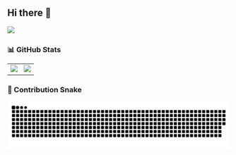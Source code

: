 ## Hi there 👋

<!--
**understand-deep-explore/understand-deep-explore** is a ✨ _special_ ✨ repository because its `README.md` (this file) appears on your GitHub profile.

Here are some ideas to get you started:

- 🔭 I’m currently working on ...
- 🌱 I’m currently learning ...
- 👯 I’m looking to collaborate on ...
- 🤔 I’m looking for help with ...
- 💬 Ask me about ...
- 📫 How to reach me: ...
- 😄 Pronouns: ...
- ⚡ Fun fact: ...
-->

![](https://github.com/images/mona-whisper.gif)

### 📊 GitHub Stats

<table>
  <tbody>
    <tr>
      <td>
        <picture>
          <source media="(prefers-color-scheme: dark)" srcset="https://github-readme-stats.vercel.app/api?username=understand-deep-explore&theme=vue-dark&show_icons=true&hide_border=true">
          <source media="(prefers-color-scheme: light)" srcset="https://github-readme-stats.vercel.app/api?username=understand-deep-explore&theme=vue&show_icons=true&hide_border=true">
          <img src="https://github-readme-stats.vercel.app/api?username=understand-deep-explore&theme=vue&show_icons=true&hide_border=true">
        </picture>
      </td>
      <td>
        <picture>
          <source media="(prefers-color-scheme: dark)" srcset="https://github-readme-stats.vercel.app/api/top-langs/?username=understand-deep-explore&theme=vue-dark&layout=compact&hide_border=true">
          <source media="(prefers-color-scheme: light)" srcset="https://github-readme-stats.vercel.app/api/top-langs/?username=understand-deep-explore&theme=vue&layout=compact&hide_border=true">
          <img src="https://github-readme-stats.vercel.app/api/top-langs/?username=understand-deep-explore&theme=vue&layout=compact&hide_border=true">
        </picture>
      </td>
    </tr>
  </tbody>
</table>

### 🐍 Contribution Snake

<picture>
  <source media="(prefers-color-scheme: dark)" srcset="https://raw.githubusercontent.com/understand-deep-explore/understand-deep-explore/main/assets/github-contribution-grid-snake-dark.svg">
  <source media="(prefers-color-scheme: light)" srcset="https://raw.githubusercontent.com/understand-deep-explore/understand-deep-explore/main/assets/github-contribution-grid-snake.svg">
  <img alt="github contribution grid snake animation" src="https://raw.githubusercontent.com/understand-deep-explore/understand-deep-explore/main/assets/github-contribution-grid-snake.svg">
</picture>
